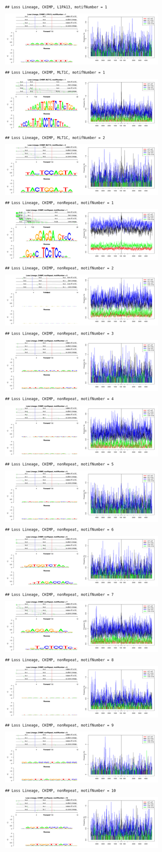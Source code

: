 

```
## Loss Lineage, CHIMP, L1PA13, motifNumber = 1
```

![plot of chunk motifPValues](figure/motifPValues-1.png)

```
## Loss Lineage, CHIMP, MLT1C, motifNumber = 1
```

![plot of chunk motifPValues](figure/motifPValues-2.png)

```
## Loss Lineage, CHIMP, MLT1C, motifNumber = 2
```

![plot of chunk motifPValues](figure/motifPValues-3.png)

```
## Loss Lineage, CHIMP, nonRepeat, motifNumber = 1
```

![plot of chunk motifPValues](figure/motifPValues-4.png)

```
## Loss Lineage, CHIMP, nonRepeat, motifNumber = 2
```

![plot of chunk motifPValues](figure/motifPValues-5.png)

```
## Loss Lineage, CHIMP, nonRepeat, motifNumber = 3
```

![plot of chunk motifPValues](figure/motifPValues-6.png)

```
## Loss Lineage, CHIMP, nonRepeat, motifNumber = 4
```

![plot of chunk motifPValues](figure/motifPValues-7.png)

```
## Loss Lineage, CHIMP, nonRepeat, motifNumber = 5
```

![plot of chunk motifPValues](figure/motifPValues-8.png)

```
## Loss Lineage, CHIMP, nonRepeat, motifNumber = 6
```

![plot of chunk motifPValues](figure/motifPValues-9.png)

```
## Loss Lineage, CHIMP, nonRepeat, motifNumber = 7
```

![plot of chunk motifPValues](figure/motifPValues-10.png)

```
## Loss Lineage, CHIMP, nonRepeat, motifNumber = 8
```

![plot of chunk motifPValues](figure/motifPValues-11.png)

```
## Loss Lineage, CHIMP, nonRepeat, motifNumber = 9
```

![plot of chunk motifPValues](figure/motifPValues-12.png)

```
## Loss Lineage, CHIMP, nonRepeat, motifNumber = 10
```

![plot of chunk motifPValues](figure/motifPValues-13.png)
  
